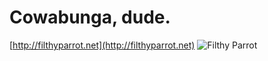 # Cowabunga, dude.
[http://filthyparrot.net](http://filthyparrot.net)
![Filthy Parrot](http://imgkk.com/i/9xoy.png)